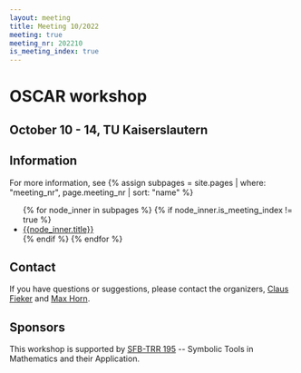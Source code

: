 ```yaml
---
layout: meeting
title: Meeting 10/2022
meeting: true
meeting_nr: 202210
is_meeting_index: true
---
```


# OSCAR workshop

## October 10 - 14, TU Kaiserslautern

## Information

For more information, see
{% assign subpages = site.pages | where: "meeting_nr", page.meeting_nr | sort: "name" %}
<ul>
{% for node_inner in subpages %}
    {% if node_inner.is_meeting_index != true %}
        <li>
            <a href="{{ node_inner.url | relative_url }}">{{node_inner.title}}</a>
        </li>
    {% endif %}
{% endfor %}
</ul>

## Contact

If you have questions or suggestions, please contact the organizers,
[Claus Fieker](mailto:fieker@mathematik.uni-kl.de) and
[Max Horn](mailto:horn@mathematik.uni-kl.de).

## Sponsors

This workshop is supported by [SFB-TRR 195](https://www.computeralgebra.de/sfb/) -- Symbolic Tools in Mathematics and their Application.
